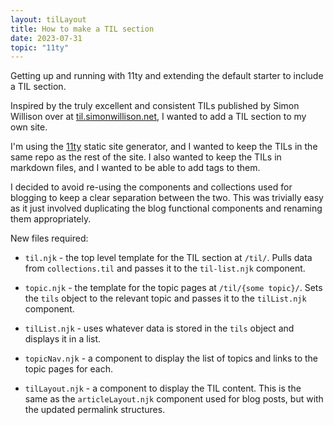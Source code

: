 ```yaml
---
layout: tilLayout
title: How to make a TIL section
date: 2023-07-31
topic: "11ty"
---
```


Getting up and running with 11ty and extending the default starter to include a TIL section.

<!-- excerpt -->

Inspired by the truly excellent and consistent TILs published by Simon Willison over at [til.simonwillison.net](https://til.simonwillison.net/), I wanted to add a TIL section to my own site.

I'm using the [11ty](https://www.11ty.dev/) static site generator, and I wanted to keep the TILs in the same repo as the rest of the site. I also wanted to keep the TILs in markdown files, and I wanted to be able to add tags to them.

I decided to avoid re-using the components and collections used for blogging to keep a clear separation between the two. This was trivially easy as it just involved duplicating the blog functional components and renaming them appropriately.

New files required:

- `til.njk` - the top level template for the TIL section at `/til/`. Pulls data from `collections.til` and passes it to the `til-list.njk` component.

- `topic.njk` - the template for the topic pages at `/til/{some topic}/`. Sets the `tils` object to the relevant topic and passes it to the `tilList.njk` component.

- `tilList.njk` - uses whatever data is stored in the `tils` object and displays it in a list.

- `topicNav.njk` - a component to display the list of topics and links to the topic pages for each.

- `tilLayout.njk` - a component to display the TIL content. This is the same as the `articleLayout.njk` component used for blog posts, but with the updated permalink structures.
